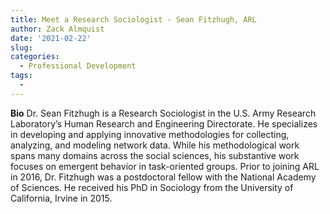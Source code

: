 ```yaml
---
title: Meet a Research Sociologist - Sean Fitzhugh, ARL
author: Zack Almquist
date: '2021-02-22'
slug: 
categories:
  - Professional Development
tags:
  - 
---
```


**Bio** Dr. Sean Fitzhugh is a Research Sociologist in the U.S. Army Research Laboratory’s Human Research and Engineering Directorate.  He specializes in developing and applying innovative methodologies for collecting, analyzing, and modeling network data.  While his methodological work spans many domains across the social sciences, his substantive work focuses on emergent behavior in task-oriented groups.   Prior to joining ARL in 2016, Dr. Fitzhugh was a postdoctoral fellow with the National Academy of Sciences.  He received his PhD in Sociology from the University of California, Irvine in 2015.
